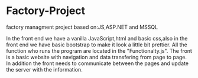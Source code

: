 # Factory-Project
factory managment project based on:JS,ASP.NET and MSSQL

In the front end we have a vanilla JavaScript,html and basic css,also in the front end we have basic bootstrap to make it look a little bit prettier.
All the function who runs the program are located in the "Functionalty.js".
The front is a basic website with navigation and data transfering from page to page.
In addition the front needs to communicate between the pages and update the server with the information.
